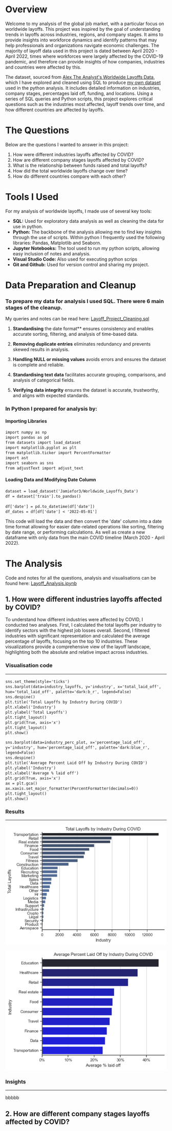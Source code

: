 # Overview

Welcome to my analysis of the global job market, with a particular focus on worldwide layoffs. This project was inspired by the goal of understanding trends in layoffs across industries, regions, and company stages. It aims to provide insights into workforce dynamics and identify patterns that may help professionals and organizations navigate economic challenges. The majority of layoff data used in this project is dated between April 2020 - April 2022, times where workforces were largely affected by the COVID-19 pandemic, and therefore can provide insights of how companies, industries and countries were affected by this.

The dataset, sourced from [Alex The Analyst's Worldwide Layoffs Data](https://github.com/AlexTheAnalyst/MySQL-YouTube-Series/blob/main/layoffs.csv), which I have explored and cleaned using SQL to produce [my own dataset](https://huggingface.co/datasets/Jamiefor3/Worldwide_Layoffs_Data) used in the python analysis. It includes detailed information on industries, company stages, percentages laid off, funding, and locations. Using a series of SQL queries and Python scripts, this project explores critical questions such as the industries most affected, layoff trends over time, and how different countries are affected by layoffs.

# The Questions
Below are the questions I wanted to answer in this project:

1. How were different industries layoffs affected by COVID?
2. How are different company stages layoffs affected by COVID?
3. What is the relationship between funds raised and total layoffs?
4. How did the total worldwide layoffs change over time?
5. How do different countries compare with each other?

# Tools I Used
For my analysis of worldwide layoffs, I made use of several key tools:

- **SQL:** Used for exploratory data analysis as well as cleaning the data for use in python.
- **Python:** The backbone of the analysis allowing me to find key insights through the use of scripts. Within python I frequently used the following libraries: Pandas, Matplotlib and Seaborn.
- **Jupyter Notebooks:** The tool used to run my python scripts, allowing easy inclusion of notes and analysis.
- **Visual Studio Code:** Also used for executing python scrips
- **Git and Github:** Used for version control and sharing my project.

# Data Preparation and Cleanup
### To prepare my data for analysis I used SQL. There were 6 main stages of the cleanup.

My queries and notes can be read here:
[Layoff_Project_Cleaning.sql](Layoff_Project_Cleaning.sql)

1. **Standardising** the date format** ensures consistency and enables accurate sorting, filtering, and analysis of time-based data.

2. **Removing duplicate entries** eliminates redundancy and prevents skewed results in analysis.

3. **Handling NULL or missing values** avoids errors and ensures the dataset is complete and reliable.

4. **Standardising text data** facilitates accurate grouping, comparisons, and analysis of categorical fields.

5. **Verifying data integrity** ensures the dataset is accurate, trustworthy, and aligns with expected standards.


### In Python I prepared for analysis by:

#### Importing Libraries
```
import numpy as np
import pandas as pd
from datasets import load_dataset
import matplotlib.pyplot as plt
from matplotlib.ticker import PercentFormatter
import ast
import seaborn as sns
from adjustText import adjust_text
```
#### Loading Data and Modifying Date Column
```
dataset = load_dataset('Jamiefor3/Worldwide_Layoffs_Data')
df = dataset['train'].to_pandas()

df['date'] = pd.to_datetime(df['date'])
df_dates = df[df['date'] < '2022-05-01']
```
This code will load the data and then convert the 'date' column into a date time format allowing for easier date-related operations like sorting, filtering by date range, or performing calculations. As well as create a new dataframe with only data from the main COVID timeline (March 2020 - April 2022).

# The Analysis

Code and notes for all the questions, analysis and visualisations can be found here:
[Layoff_Analysis.ipynb](Layoff_Analysis/Layoff_Analysis.ipynb)

## 1. How were different industries layoffs affected by COVID?
To understand how different industries were affected by COVID, I conducted two analyses. First, I calculated the total layoffs per industry to identify sectors with the highest job losses overall. Second, I filtered industries with significant representation and calculated the average percentage of layoffs, focusing on the top 10 industries. These visualizations provide a comprehensive view of the layoff landscape, highlighting both the absolute and relative impact across industries.

### Visualisation code
---
```
sns.set_theme(style='ticks')
sns.barplot(data=industry_layoffs, y='industry', x='total_laid_off', hue='total_laid_off', palette='dark:b_r', legend=False)
sns.despine()
plt.title('Total Layoffs by Industry During COVID')
plt.xlabel('Industry')
plt.ylabel('Total Layoffs')
plt.tight_layout()
plt.grid(True, axis='x')
plt.tight_layout()
plt.show()
```
```
sns.barplot(data=industry_perc_plot, x='percentage_laid_off', y='industry', hue='percentage_laid_off', palette='dark:blue_r', legend=False)
sns.despine()
plt.title('Average Percent Laid Off by Industry During COVID')
plt.ylabel('Industry')
plt.xlabel('Average % laid off')
plt.grid(True, axis='x')
ax = plt.gca()
ax.xaxis.set_major_formatter(PercentFormatter(decimals=0))
plt.tight_layout()
plt.show()
```

### Results
---
![Bar plot for industry total laid off](Layoff_Analysis/Images/total_layoffs_industry_bar.png)

![Bar plot for industry average percentage laid off](Layoff_Analysis/Images/percentage_layoffs_industry_bar.png)

### Insights
---
bbbbb

## 2. How are different company stages layoffs affected by COVID?

